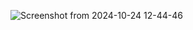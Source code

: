 ![Screenshot from 2024-10-24 12-44-46](https://github.com/user-attachments/assets/db55843f-5756-4d72-b94e-a91e27d79614)
